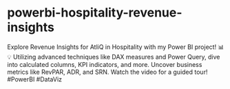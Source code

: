 # powerbi-hospitality-revenue-insights
Explore Revenue Insights for AtliQ in Hospitality with my Power BI project! 📊💡 Utilizing advanced techniques like DAX measures and Power Query, dive into calculated columns, KPI indicators, and more. Uncover business metrics like RevPAR, ADR, and SRN. Watch the video for a guided tour! #PowerBI #DataViz
